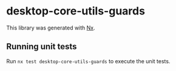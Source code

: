 # desktop-core-utils-guards

This library was generated with [Nx](https://nx.dev).


## Running unit tests

Run `nx test desktop-core-utils-guards` to execute the unit tests.

